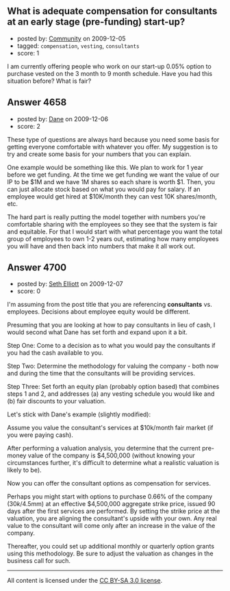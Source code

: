 ## What is adequate compensation for consultants at an early stage (pre-funding) start-up?

- posted by: [Community](https://stackexchange.com/users/-1/-1-community) on 2009-12-05
- tagged: `compensation`, `vesting`, `consultants`
- score: 1

I am currently offering people who work on our start-up 0.05% option to purchase vested on the 3 month to 9 month schedule. Have you had this situation before? What is fair?


## Answer 4658

- posted by: [Dane](https://stackexchange.com/users/-1/1441-dane) on 2009-12-06
- score: 2

These type of questions are always hard because you need some basis for getting everyone comfortable with whatever you offer.  My suggestion is to try and create some basis for your numbers that you can explain.

One example would be something like this.  We plan to work for 1 year before we get funding.  At the time we get funding we want the value of our IP to be $1M and we have 1M shares so each share is worth $1.  Then, you can just allocate stock based on what you would pay for salary.  If an employee would get hired at $10K/month they can vest 10K shares/month, etc.

The hard part is really putting the model together with numbers you're comfortable sharing with the employees so they see that the system is fair and equitable.  For that I would start with what percentage you want the total group of employees to own 1-2 years out, estimating how many employees you will have and then back into numbers that make it all work out.


## Answer 4700

- posted by: [Seth Elliott](https://stackexchange.com/users/-1/1814-seth-elliott) on 2009-12-07
- score: 0

I'm assuming from the post title that you are referencing **consultants** vs. employees.  Decisions about employee equity would be different.

Presuming that you are looking at how to pay consultants in lieu of cash, I would second what Dane has set forth and expand upon it a bit.

Step One:  Come to a decision as to what you would pay the consultants if you had the cash available to you.  

Step Two:  Determine the methodology for valuing the company - both now and during the time that the consultants will be providing services.

Step Three:  Set forth an equity plan (probably option based) that combines steps 1 and 2, and addresses (a) any vesting schedule you would like and (b) fair discounts to your valuation.

Let's stick with Dane's example (slightly modified):

Assume you value the consultant's services at $10k/month fair market (if you were paying cash).

After performing a valuation analysis, you determine that the current pre-money value of the company is $4,500,000 (without knowing your circumstances further, it's difficult to determine what a realistic valuation is likely to be).

Now you can offer the consultant options as compensation for services.

Perhaps you might start with options to purchase 0.66% of the company ($30k/$4.5mm) at an effective $4,500,000 aggregate strike price, issued 90 days after the first services are performed.  By setting the strike price at the valuation, you are aligning the consultant's upside with your own.  Any real value to the consultant will come only after an increase in the value of the company.

Thereafter, you could set up additional monthly or quarterly option grants using this methodology.  Be sure to adjust the valuation as changes in the business call for such.



---

All content is licensed under the [CC BY-SA 3.0 license](https://creativecommons.org/licenses/by-sa/3.0/).
